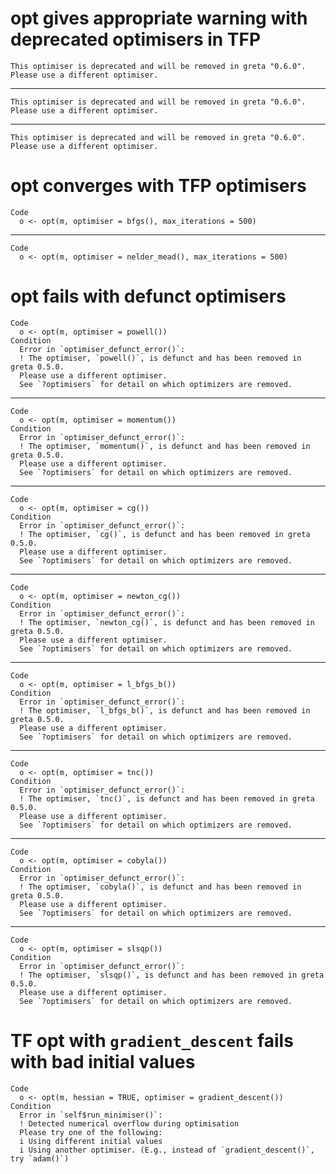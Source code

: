 # opt gives appropriate warning with deprecated optimisers in TFP

    This optimiser is deprecated and will be removed in greta "0.6.0".
    Please use a different optimiser.

---

    This optimiser is deprecated and will be removed in greta "0.6.0".
    Please use a different optimiser.

---

    This optimiser is deprecated and will be removed in greta "0.6.0".
    Please use a different optimiser.

# opt converges with TFP optimisers

    Code
      o <- opt(m, optimiser = bfgs(), max_iterations = 500)

---

    Code
      o <- opt(m, optimiser = nelder_mead(), max_iterations = 500)

# opt fails with defunct optimisers

    Code
      o <- opt(m, optimiser = powell())
    Condition
      Error in `optimiser_defunct_error()`:
      ! The optimiser, `powell()`, is defunct and has been removed in greta 0.5.0.
      Please use a different optimiser.
      See `?optimisers` for detail on which optimizers are removed.

---

    Code
      o <- opt(m, optimiser = momentum())
    Condition
      Error in `optimiser_defunct_error()`:
      ! The optimiser, `momentum()`, is defunct and has been removed in greta 0.5.0.
      Please use a different optimiser.
      See `?optimisers` for detail on which optimizers are removed.

---

    Code
      o <- opt(m, optimiser = cg())
    Condition
      Error in `optimiser_defunct_error()`:
      ! The optimiser, `cg()`, is defunct and has been removed in greta 0.5.0.
      Please use a different optimiser.
      See `?optimisers` for detail on which optimizers are removed.

---

    Code
      o <- opt(m, optimiser = newton_cg())
    Condition
      Error in `optimiser_defunct_error()`:
      ! The optimiser, `newton_cg()`, is defunct and has been removed in greta 0.5.0.
      Please use a different optimiser.
      See `?optimisers` for detail on which optimizers are removed.

---

    Code
      o <- opt(m, optimiser = l_bfgs_b())
    Condition
      Error in `optimiser_defunct_error()`:
      ! The optimiser, `l_bfgs_b()`, is defunct and has been removed in greta 0.5.0.
      Please use a different optimiser.
      See `?optimisers` for detail on which optimizers are removed.

---

    Code
      o <- opt(m, optimiser = tnc())
    Condition
      Error in `optimiser_defunct_error()`:
      ! The optimiser, `tnc()`, is defunct and has been removed in greta 0.5.0.
      Please use a different optimiser.
      See `?optimisers` for detail on which optimizers are removed.

---

    Code
      o <- opt(m, optimiser = cobyla())
    Condition
      Error in `optimiser_defunct_error()`:
      ! The optimiser, `cobyla()`, is defunct and has been removed in greta 0.5.0.
      Please use a different optimiser.
      See `?optimisers` for detail on which optimizers are removed.

---

    Code
      o <- opt(m, optimiser = slsqp())
    Condition
      Error in `optimiser_defunct_error()`:
      ! The optimiser, `slsqp()`, is defunct and has been removed in greta 0.5.0.
      Please use a different optimiser.
      See `?optimisers` for detail on which optimizers are removed.

# TF opt with `gradient_descent` fails with bad initial values

    Code
      o <- opt(m, hessian = TRUE, optimiser = gradient_descent())
    Condition
      Error in `self$run_minimiser()`:
      ! Detected numerical overflow during optimisation
      Please try one of the following:
      i Using different initial values
      i Using another optimiser. (E.g., instead of `gradient_descent()`, try `adam()`)

